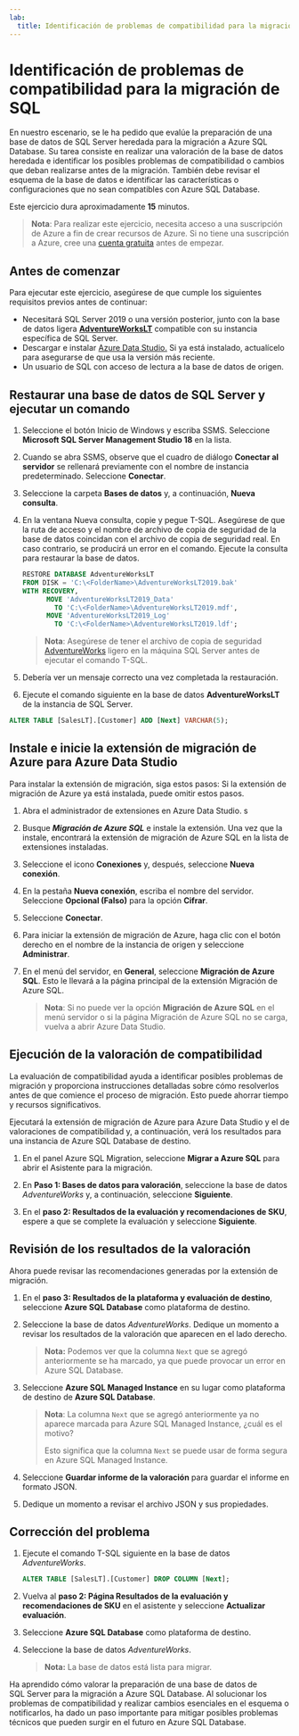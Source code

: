 ```yaml
---
lab:
  title: Identificación de problemas de compatibilidad para la migración de SQL
---
```


# Identificación de problemas de compatibilidad para la migración de SQL

En nuestro escenario, se le ha pedido que evalúe la preparación de una base de datos de SQL Server heredada para la migración a Azure SQL Database. Su tarea consiste en realizar una valoración de la base de datos heredada e identificar los posibles problemas de compatibilidad o cambios que deban realizarse antes de la migración. También debe revisar el esquema de la base de datos e identificar las características o configuraciones que no sean compatibles con Azure SQL Database.

Este ejercicio dura aproximadamente **15** minutos.

> **Nota**: Para realizar este ejercicio, necesita acceso a una suscripción de Azure a fin de crear recursos de Azure. Si no tiene una suscripción a Azure, cree una [cuenta gratuita](https://azure.microsoft.com/free/?azure-portal=true) antes de empezar.

## Antes de comenzar

Para ejecutar este ejercicio, asegúrese de que cumple los siguientes requisitos previos antes de continuar:

- Necesitará SQL Server 2019 o una versión posterior, junto con la base de datos ligera [**AdventureWorksLT**](https://learn.microsoft.com/sql/samples/adventureworks-install-configure#download-backup-files) compatible con su instancia específica de SQL Server.
- Descargar e instalar [Azure Data Studio.](https://learn.microsoft.com/sql/azure-data-studio/download-azure-data-studio) Si ya está instalado, actualícelo para asegurarse de que usa la versión más reciente.
- Un usuario de SQL con acceso de lectura a la base de datos de origen.

## Restaurar una base de datos de SQL Server y ejecutar un comando

1. Seleccione el botón Inicio de Windows y escriba SSMS. Seleccione **Microsoft SQL Server Management Studio 18** en la lista.  

1. Cuando se abra SSMS, observe que el cuadro de diálogo **Conectar al servidor** se rellenará previamente con el nombre de instancia predeterminado. Seleccione **Conectar**.

1. Seleccione la carpeta **Bases de datos** y, a continuación, **Nueva consulta**.

1. En la ventana Nueva consulta, copie y pegue T-SQL. Asegúrese de que la ruta de acceso y el nombre de archivo de copia de seguridad de la base de datos coincidan con el archivo de copia de seguridad real. En caso contrario, se producirá un error en el comando. Ejecute la consulta para restaurar la base de datos.

    ```sql
    RESTORE DATABASE AdventureWorksLT
    FROM DISK = 'C:\<FolderName>\AdventureWorksLT2019.bak'
    WITH RECOVERY,
          MOVE 'AdventureWorksLT2019_Data' 
            TO 'C:\<FolderName>\AdventureWorksLT2019.mdf',
          MOVE 'AdventureWorksLT2019_Log'
            TO 'C:\<FolderName>\AdventureWorksLT2019.ldf';
    ```

    > **Nota**: Asegúrese de tener el archivo de copia de seguridad [AdventureWorks](https://learn.microsoft.com/sql/samples/adventureworks-install-configure#download-backup-files) ligero en la máquina SQL Server antes de ejecutar el comando T-SQL.

1. Debería ver un mensaje correcto una vez completada la restauración.

1. Ejecute el comando siguiente en la base de datos **AdventureWorksLT** de la instancia de SQL Server.

```sql
ALTER TABLE [SalesLT].[Customer] ADD [Next] VARCHAR(5);
```

## Instale e inicie la extensión de migración de Azure para Azure Data Studio

Para instalar la extensión de migración, siga estos pasos: Si la extensión de migración de Azure ya está instalada, puede omitir estos pasos.

1. Abra el administrador de extensiones en Azure Data Studio. s

1. Busque ***Migración de Azure SQL*** e instale la extensión. Una vez que la instale, encontrará la extensión de migración de Azure SQL en la lista de extensiones instaladas.

1. Seleccione el icono **Conexiones** y, después, seleccione **Nueva conexión**. 

1. En la pestaña **Nueva conexión**, escriba el nombre del servidor. Seleccione **Opcional (Falso)** para la opción **Cifrar**.

1. Seleccione **Conectar**. 

1. Para iniciar la extensión de migración de Azure, haga clic con el botón derecho en el nombre de la instancia de origen y seleccione **Administrar**. 

1. En el menú del servidor, en **General**, seleccione **Migración de Azure SQL**. Esto le llevará a la página principal de la extensión Migración de Azure SQL.

    > **Nota**: Si no puede ver la opción **Migración de Azure SQL** en el menú servidor o si la página Migración de Azure SQL no se carga, vuelva a abrir Azure Data Studio.

## Ejecución de la valoración de compatibilidad

La evaluación de compatibilidad ayuda a identificar posibles problemas de migración y proporciona instrucciones detalladas sobre cómo resolverlos antes de que comience el proceso de migración. Esto puede ahorrar tiempo y recursos significativos. 

Ejecutará la extensión de migración de Azure para Azure Data Studio y el de valoraciones de compatibilidad y, a continuación, verá los resultados para una instancia de Azure SQL Database de destino.

1. En el panel Azure SQL Migration, seleccione **Migrar a Azure SQL** para abrir el Asistente para la migración.

1. En **Paso 1: Bases de datos para valoración**, seleccione la base de datos *AdventureWorks* y, a continuación, seleccione **Siguiente**.

1. En el **paso 2: Resultados de la evaluación y recomendaciones de SKU**, espere a que se complete la evaluación y seleccione **Siguiente**.

## Revisión de los resultados de la valoración

Ahora puede revisar las recomendaciones generadas por la extensión de migración.

1. En el **paso 3: Resultados de la plataforma y evaluación de destino**, seleccione **Azure SQL Database** como plataforma de destino.

1. Seleccione la base de datos *AdventureWorks*. Dedique un momento a revisar los resultados de la valoración que aparecen en el lado derecho.
    
    > **Nota:** Podemos ver que la columna `Next` que se agregó anteriormente se ha marcado, ya que puede provocar un error en Azure SQL Database.

1. Seleccione **Azure SQL Managed Instance** en su lugar como plataforma de destino de **Azure SQL Database**.
    
    > **Nota**: La columna `Next` que se agregó anteriormente ya no aparece marcada para Azure SQL Managed Instance, ¿cuál es el motivo? 
    >
    >Esto significa que la columna `Next` se puede usar de forma segura en Azure SQL Managed Instance.

1. Seleccione **Guardar informe de la valoración** para guardar el informe en formato JSON.

1. Dedique un momento a revisar el archivo JSON y sus propiedades.

## Corrección del problema

1. Ejecute el comando T-SQL siguiente en la base de datos *AdventureWorks*.

    ```sql
    ALTER TABLE [SalesLT].[Customer] DROP COLUMN [Next];
    ```

1. Vuelva al **paso 2: Página Resultados de la evaluación y recomendaciones de SKU** en el asistente y seleccione **Actualizar evaluación**.

1. Seleccione **Azure SQL Database** como plataforma de destino.

1. Seleccione la base de datos *AdventureWorks*.

    > **Nota:** La base de datos está lista para migrar.

Ha aprendido cómo valorar la preparación de una base de datos de SQL Server para la migración a Azure SQL Database. Al solucionar los problemas de compatibilidad y realizar cambios esenciales en el esquema o notificarlos, ha dado un paso importante para mitigar posibles problemas técnicos que pueden surgir en el futuro en Azure SQL Database.
